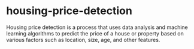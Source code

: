 # housing-price-detection
  Housing price detection is a process that uses data analysis and machine learning algorithms to predict the price of a house or property based on various factors such as location, size, age, and other features. 
